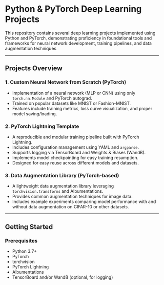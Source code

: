 # Python & PyTorch Deep Learning Projects

This repository contains several deep learning projects implemented using Python and PyTorch, demonstrating proficiency in foundational tools and frameworks for neural network development, training pipelines, and data augmentation techniques.

---

## Projects Overview

### 1. Custom Neural Network from Scratch (PyTorch)
- Implementation of a neural network (MLP or CNN) using only `torch.nn.Module` and PyTorch autograd.
- Trained on popular datasets like MNIST or Fashion-MNIST.
- Features include training metrics, loss curve visualization, and proper model saving/loading.

### 2. PyTorch Lightning Template
- A reproducible and modular training pipeline built with PyTorch Lightning.
- Includes configuration management using YAML and `argparse`.
- Supports logging via TensorBoard and Weights & Biases (WandB).
- Implements model checkpointing for easy training resumption.
- Designed for easy reuse across different models and datasets.

### 3. Data Augmentation Library (PyTorch-based)
- A lightweight data augmentation library leveraging `torchvision.transforms` and Albumentations.
- Provides common augmentation techniques for image data.
- Includes example experiments comparing model performance with and without data augmentation on CIFAR-10 or other datasets.

---

## Getting Started

### Prerequisites
- Python 3.7+
- PyTorch
- torchvision
- PyTorch Lightning
- Albumentations
- TensorBoard and/or WandB (optional, for logging)
